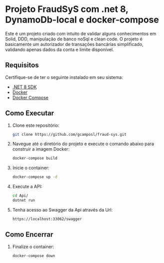 # Projeto FraudSyS com .net 8, DynamoDb-local e docker-compose

Este é um projeto criado com intuito de validar alguns conhecimentos em Solid, DDD, manipulação de banco noSql e clean code.
O projeto é basicamente um autorizador de transações bancárias simplificado, validando apenas dados da conta e limite disponível.

## Requisitos

Certifique-se de ter o seguinte instalado em seu sistema:

- [.NET 8 SDK](https://dotnet.microsoft.com/download)
- [Docker](https://www.docker.com/get-started)
- [Docker Compose](https://docs.docker.com/compose/install/)

## Como Executar

1. Clone este repositório:
   ```bash
   git clone https://github.com/gcamposl/fraud-sys.git
   ```
   
2. Navegue até o diretório do projeto e execute o comando abaixo para construir a imagem Docker:
   ```bash
   docker-compose build
   ```
    
3. Inicie o container:
   ```bash
   docker-compose up -d
   ```

4. Execute a API:
   ```bash
   cd Api/
   dotnet run
   ```

5. Tenha acesso ao Swagger da Api através da Url:
   ```bash
   https://localhost:33062/swagger
   ```

## Como Encerrar

1. Finalize o container:
   ```bash
   docker-compose down
   ```
